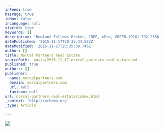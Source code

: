```yaml
---
inFeed: true
hasPage: true
inNav: false
inLanguage: null
starred: true
keywords: []
description: 'Rowland Fellows Broker, CDPE, ePro, GREEN (916) 792-2368 CA DRE # 01435867 rfellows@NorCalpartners.com'
datePublished: '2015-11-17T20:35:44.523Z'
dateModified: '2015-11-17T20:35:39.746Z'
author: []
title: NorCal Partners Real Estate
sourcePath: _posts/2015-11-17-norcal-partners-real-estate.md
published: true
authors: []
publisher:
  name: norcalpartners.com
  domain: norcalpartners.com
  url: null
  favicon: null
url: norcal-partners-real-estate/index.html
_context: 'http://schema.org'
_type: Article

---
```

![](http://norcalpartners.com/wp-content/uploads/2015/05/for-sale-sign-e1431996842450.jpg)